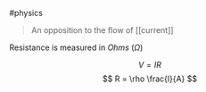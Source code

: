 #physics 

> An opposition to the flow of [[current]]

Resistance is measured in *Ohms* ($\Omega$)

$$ V = IR $$
$$ R = \rho \frac{l}{A} $$
